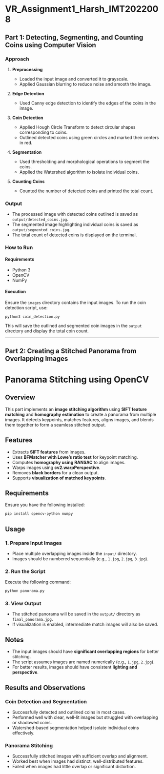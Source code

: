 # VR_Assignment1_Harsh_IMT2022008

## Part 1: Detecting, Segmenting, and Counting Coins using Computer Vision

### Approach

1. **Preprocessing**
   - Loaded the input image and converted it to grayscale.
   - Applied Gaussian blurring to reduce noise and smooth the image.
   
2. **Edge Detection**
   - Used Canny edge detection to identify the edges of the coins in the image.
   
3. **Coin Detection**
   - Applied Hough Circle Transform to detect circular shapes corresponding to coins.
   - Outlined detected coins using green circles and marked their centers in red.
   
4. **Segmentation**
   - Used thresholding and morphological operations to segment the coins.
   - Applied the Watershed algorithm to isolate individual coins.
   
5. **Counting Coins**
   - Counted the number of detected coins and printed the total count.
   
### Output
- The processed image with detected coins outlined is saved as `output/detected_coins.jpg`.
- The segmented image highlighting individual coins is saved as `output/segmented_coins.jpg`.
- The total count of detected coins is displayed on the terminal.

### How to Run
#### Requirements
- Python 3
- OpenCV
- NumPy

#### Execution
Ensure the `images` directory contains the input images. To run the coin detection script, use:

```bash
python3 coin_detection.py
```

This will save the outlined and segmented coin images in the `output` directory and display the total coin count.

---

## Part 2: Creating a Stitched Panorama from Overlapping Images

# Panorama Stitching using OpenCV

## Overview
This part implements an **image stitching algorithm** using **SIFT feature matching** and **homography estimation** to create a panorama from multiple images. It detects keypoints, matches features, aligns images, and blends them together to form a seamless stitched output.

## Features
- Extracts **SIFT features** from images.
- Uses **BFMatcher with Lowe’s ratio test** for keypoint matching.
- Computes **homography using RANSAC** to align images.
- Warps images using **cv2.warpPerspective**.
- Removes **black borders** for a clean output.
- Supports **visualization of matched keypoints**.

## Requirements
Ensure you have the following installed:
```bash
pip install opencv-python numpy
```

## Usage
### 1. Prepare Input Images
- Place multiple overlapping images inside the `input/` directory.
- Images should be numbered sequentially (e.g., `1.jpg`, `2.jpg`, `3.jpg`).

### 2. Run the Script
Execute the following command:
```bash
python panorama.py
```

### 3. View Output
- The stitched panorama will be saved in the `output/` directory as `final_panorama.jpg`.
- If visualization is enabled, intermediate match images will also be saved.

## Notes
- The input images should have **significant overlapping regions** for better stitching.
- The script assumes images are named numerically (e.g., `1.jpg`, `2.jpg`).
- For better results, images should have consistent **lighting and perspective**.


## Results and Observations

### Coin Detection and Segmentation
- Successfully detected and outlined coins in most cases.
- Performed well with clear, well-lit images but struggled with overlapping or shadowed coins.
- Watershed-based segmentation helped isolate individual coins effectively.

### Panorama Stitching
- Successfully stitched images with sufficient overlap and alignment.
- Worked best when images had distinct, well-distributed features.
- Failed when images had little overlap or significant distortion.


